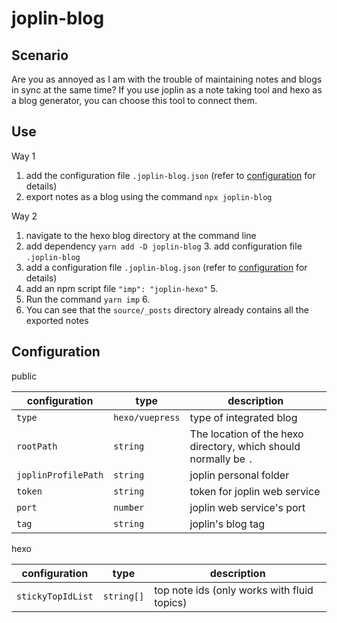 # joplin-blog

## Scenario

Are you as annoyed as I am with the trouble of maintaining notes and blogs in sync at the same time? If you use joplin as a note taking tool and hexo as a blog generator, you can choose this tool to connect them.

## Use

Way 1

1. add the configuration file `.joplin-blog.json` (refer to [configuration](#configuration) for details)
2. export notes as a blog using the command `npx joplin-blog`

Way 2

1. navigate to the hexo blog directory at the command line
2. add dependency `yarn add -D joplin-blog` 3. add configuration file `.joplin-blog`
3. add a configuration file `.joplin-blog.json` (refer to [configuration](#configuration) for details)
4. add an npm script file `"imp": "joplin-hexo"` 5.
5. Run the command `yarn imp` 6.
6. You can see that the `source/_posts` directory already contains all the exported notes

## Configuration

public

| configuration | type | description |
| ------------------- | --------------- | ------------------------------- |
| `type` | `hexo/vuepress` | type of integrated blog |
| `rootPath` | `string` | The location of the hexo directory, which should normally be `. ` |
| `joplinProfilePath` | `string` | joplin personal folder |
| `token` | `string` | token for joplin web service |
| `port` | `number` | joplin web service's port |
| `tag` | `string` | joplin's blog tag |

hexo

| configuration | type | description |
| ----------------- | ---------- | -------------------------------------- |
| `stickyTopIdList` | `string[]` | top note ids (only works with fluid topics) |
